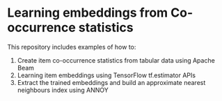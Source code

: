 # Learning embeddings from Co-occurrence statistics

This repository includes examples of how to:

1. Create item co-occurrence statistics from tabular data using Apache Beam
2. Learning item embeddings using TensorFlow tf.estimator APIs
3. Extract the trained embeddings and build an approximate nearest neighbours 
index using ANNOY 
